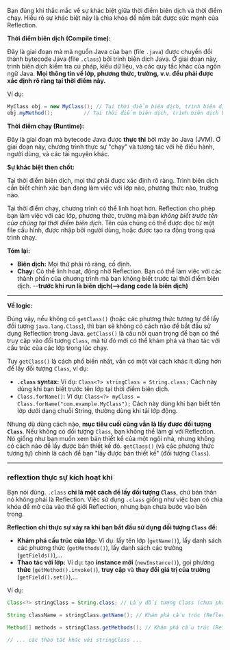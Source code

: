Bạn đúng khi thắc mắc về sự khác biệt giữa thời điểm biên dịch và thời điểm chạy. Hiểu rõ sự khác biệt này là chìa khóa để nắm bắt được sức mạnh của Reflection.

**Thời điểm biên dịch (Compile time):**

Đây là giai đoạn mà mã nguồn Java của bạn (file `.java`) được chuyển đổi thành bytecode Java (file `.class`) bởi trình biên dịch Java.  Ở giai đoạn này, trình biên dịch kiểm tra cú pháp, kiểu dữ liệu, và các quy tắc khác của ngôn ngữ Java.  **Mọi thông tin về lớp, phương thức, trường, v.v. đều phải được xác định rõ ràng tại thời điểm này.**

Ví dụ:

```java
MyClass obj = new MyClass(); // Tại thời điểm biên dịch, trình biên dịch biết rõ MyClass là gì
obj.myMethod();          // Tại thời điểm biên dịch, trình biên dịch biết rõ myMethod() là gì
```

**Thời điểm chạy (Runtime):**

Đây là giai đoạn mà bytecode Java được **thực thi** bởi máy ảo Java (JVM).  Ở giai đoạn này, chương trình thực sự "chạy" và tương tác với hệ điều hành, người dùng, và các tài nguyên khác.

**Sự khác biệt then chốt:**

Tại thời điểm biên dịch, mọi thứ phải được xác định rõ ràng. Trình biên dịch cần biết chính xác bạn đang làm việc với lớp nào, phương thức nào, trường nào.

Tại thời điểm chạy, chương trình có thể linh hoạt hơn.  Reflection cho phép bạn làm việc với các lớp, phương thức, trường mà bạn *không biết trước tên của chúng tại thời điểm biên dịch*.  Tên của chúng có thể được đọc từ một file cấu hình, được nhập bởi người dùng, hoặc được tạo ra động trong quá trình chạy.
 

**Tóm lại:**

* **Biên dịch:**  Mọi thứ phải rõ ràng, cố định.
* **Chạy:**  Có thể linh hoạt, động nhờ Reflection.  Bạn có thể làm việc với các thành phần của chương trình mà bạn không biết trước tại thời điểm biên dịch.
--**trước khi run là biên dịch(-->đang code là biên dịch)**

----
**Về logic:**

Đúng vậy, nếu không có `getClass()` (hoặc các phương thức tương tự để lấy đối tượng `java.lang.Class`), thì bạn sẽ không có cách nào để bắt đầu sử dụng Reflection trong Java.  `getClass()` là cầu nối quan trọng để bạn có thể truy cập vào đối tượng `Class`, mà từ đó mới có thể khám phá và thao tác với cấu trúc của các lớp trong lúc chạy.

Tuy `getClass()` là cách phổ biến nhất, vẫn có một vài cách khác ít dùng hơn để lấy đối tượng `Class`, ví dụ:

* **`.class` syntax:**  Ví dụ: `Class<?> stringClass = String.class;`  Cách này dùng khi bạn biết trước tên lớp tại thời điểm biên dịch.
* `Class.forName()`: Ví dụ: `Class<?> myClass = Class.forName("com.example.MyClass");` Cách này dùng khi bạn biết tên lớp dưới dạng chuỗi String, thường dùng khi tải lớp động.

Nhưng dù dùng cách nào, **mục tiêu cuối cùng vẫn là lấy được đối tượng `Class`**.  Nếu không có đối tượng `Class`, bạn không thể làm gì với Reflection.  Nó giống như bạn muốn xem bản thiết kế của một ngôi nhà, nhưng không có cách nào để lấy được bản thiết kế đó.  `getClass()` (và các phương thức tương tự) chính là cách để bạn "lấy được bản thiết kế" (đối tượng `Class`).

------
### reflextion thực sự kích hoạt khi
Bạn nói đúng.  `.class` **chỉ là một cách để lấy đối tượng `Class`**, chứ bản thân nó không phải là Reflection.  Việc sử dụng `.class` giống như việc bạn có chìa khóa để mở cửa vào thế giới Reflection, nhưng bạn chưa bước vào bên trong.

**Reflection chỉ thực sự xảy ra khi bạn bắt đầu sử dụng đối tượng `Class` để:**

* **Khám phá cấu trúc của lớp:**  Ví dụ: lấy tên lớp (`getName()`), lấy danh sách các phương thức (`getMethods()`), lấy danh sách các trường (`getFields()`),...
* **Thao tác với lớp:** Ví dụ: tạo **instance mới** (`newInstance()`), gọi phương **thức** (`getMethod().invoke()`), **truy cập** và **thay đổi giá trị của trường** (`getField().set()`),...


Ví dụ:

```java
Class<?> stringClass = String.class; // Lấy đối tượng Class (chưa phải Reflection)

String className = stringClass.getName(); // Khám phá cấu trúc (Reflection)

Method[] methods = stringClass.getMethods(); // Khám phá cấu trúc (Reflection)

// ... các thao tác khác với stringClass ...
```
